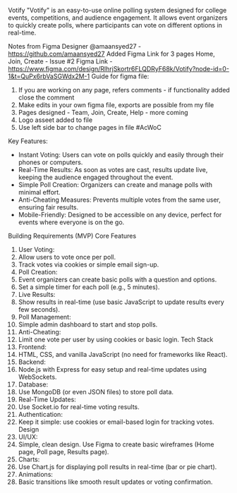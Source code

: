 Votify
"Votify" is an easy-to-use online polling system designed for college events, competitions, and audience engagement. It allows event organizers to quickly create polls, where participants can vote on different options in real-time.

Notes from Figma Designer
@amaansyed27 - https://github.com/amaansyed27 Added Figma Link for 3 pages Home, Join, Create - Issue #2
Figma Link - https://www.figma.com/design/RlhrjSkortr6FLQDRyF68k/Votify?node-id=0-1&t=QuPx6rbVaSGWdx2M-1
Guide for figma file:
1. If you are working on any page, refers comments - if functionality added close the comment
2. Make edits in your own figma file, exports are possible from my file
3. Pages designed - Team, Join, Create, Help - more coming
4. Logo asseet added to file
5. Use left side bar to change pages in file
#AcWoC

Key Features:
- Instant Voting: Users can vote on polls quickly and easily through their phones or computers.
- Real-Time Results: As soon as votes are cast, results update live, keeping the audience engaged throughout the event.
- Simple Poll Creation: Organizers can create and manage polls with minimal effort.
- Anti-Cheating Measures: Prevents multiple votes from the same user, ensuring fair results.
- Mobile-Friendly: Designed to be accessible on any device, perfect for events where everyone is on the go.

Building Requirements (MVP)
Core Features
1.	User Voting:
2.	Allow users to vote once per poll.
3.	Track votes via cookies or simple email sign-up.
4.	Poll Creation:
5.	Event organizers can create basic polls with a question and options.
6.	Set a simple timer for each poll (e.g., 5 minutes).
7.	Live Results:
8.	Show results in real-time (use basic JavaScript to update results every few seconds).
9.	Poll Management:
10.	Simple admin dashboard to start and stop polls.
11.	Anti-Cheating:
12.	Limit one vote per user by using cookies or basic login.
Tech Stack
1.	Frontend:
2.	HTML, CSS, and vanilla JavaScript (no need for frameworks like React).
3.	Backend:
4.	Node.js with Express for easy setup and real-time updates using WebSockets.
5.	Database:
6.	Use MongoDB (or even JSON files) to store poll data.
7.	Real-Time Updates:
8.	Use Socket.io for real-time voting results.
9.	Authentication:
10.	Keep it simple: use cookies or email-based login for tracking votes.
Design
1.	UI/UX:
2.	Simple, clean design. Use Figma to create basic wireframes (Home page, Poll page, Results page).
3.	Charts:
4.	Use Chart.js for displaying poll results in real-time (bar or pie chart).
5.	Animations:
6.	Basic transitions like smooth result updates or voting confirmation.

